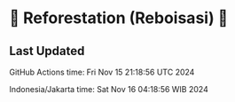 
# 🌳 Reforestation (Reboisasi) 🌲

## Last Updated

GitHub Actions time: Fri Nov 15 21:18:56 UTC 2024

Indonesia/Jakarta time: Sat Nov 16 04:18:56 WIB 2024
